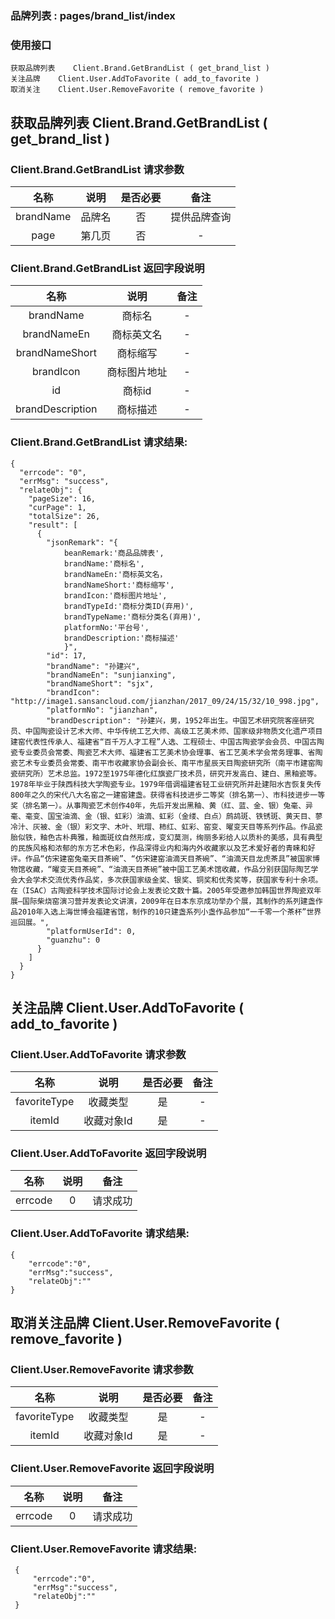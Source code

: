### 品牌列表 :   pages/brand_list/index

### 使用接口

    获取品牌列表    Client.Brand.GetBrandList ( get_brand_list )
    关注品牌    Client.User.AddToFavorite ( add_to_favorite )
    取消关注    Client.User.RemoveFavorite ( remove_favorite )

##  获取品牌列表    Client.Brand.GetBrandList ( get_brand_list )
###  Client.Brand.GetBrandList 请求参数

|名称|说明|是否必要|备注
|:---:|:---:|:---:|:---:|
|brandName|品牌名|否|提供品牌查询
|page|第几页|否|-

### Client.Brand.GetBrandList 返回字段说明

|名称|说明|备注
|:---:|:---:|:---:|
|brandName|商标名|-
|brandNameEn|商标英文名|-
|brandNameShort|商标缩写|-
|brandIcon|商标图片地址|-
|id|商标id|-
|brandDescription|商标描述|-

### Client.Brand.GetBrandList  请求结果:

    {
      "errcode": "0",
      "errMsg": "success",
      "relateObj": {
        "pageSize": 16,
        "curPage": 1,
        "totalSize": 26,
        "result": [
          {
            "jsonRemark": "{
                beanRemark:'商品品牌表',
                brandName:'商标名',
                brandNameEn:'商标英文名，
                brandNameShort:'商标缩写',
                brandIcon:'商标图片地址',
                brandTypeId:'商标分类ID(弃用)',
                brandTypeName:'商标分类名(弃用)',
                platformNo:'平台号',
                brandDescription:'商标描述'
                }",
            "id": 17,
            "brandName": "孙建兴",
            "brandNameEn": "sunjianxing",
            "brandNameShort": "sjx",
            "brandIcon": "http://image1.sansancloud.com/jianzhan/2017_09/24/15/32/10_998.jpg",
            "platformNo": "jianzhan",
            "brandDescription": "孙建兴，男，1952年出生。中国艺术研究院客座研究员、中国陶瓷设计艺术大师、中华传统工艺大师、高级工艺美术师、国家级非物质文化遗产项目建窑代表性传承人、福建省“百千万人才工程”人选、工程硕士、中国古陶瓷学会会员、中国古陶瓷专业委员会常委、陶瓷艺术大师、福建省工艺美术协会理事、省工艺美术学会常务理事、省陶瓷艺术专业委员会常委、南平市收藏家协会副会长、南平市星辰天目陶瓷研究所（南平市建窑陶瓷研究所）艺术总监。1972至1975年德化红旗瓷厂技术员，研究开发高白、建白、黑釉瓷等。1978年毕业于陕西科技大学陶瓷专业。1979年借调福建省轻工业研究所并赴建阳水吉恢复失传800年之久的宋代八大名窑之一建窑建盏。获得省科技进步二等奖（排名第一）、市科技进步一等奖（排名第一）。从事陶瓷艺术创作40年，先后开发出黑釉、黄（红、蓝、金、银）兔毫、异毫、毫变、国宝油滴、金（银、虹彩）油滴、虹彩（金缕、白点）鹧鸪斑、铁锈斑、黄天目、蓼冷汁、灰被、金（银）彩文字、木叶、玳瑁、柿红、虹彩、窑变、曜变天目等系列作品。作品瓷胎似铁，釉色古朴典雅，釉面斑纹自然形成，变幻莫测，绚丽多彩给人以质朴的美感，具有典型的民族风格和浓郁的东方艺术色彩，作品深得业内和海内外收藏家以及艺术爱好者的青睐和好评。作品“仿宋建窑兔毫天目茶碗”、“仿宋建窑油滴天目茶碗”、“油滴天目龙虎茶具”被国家博物馆收藏，“曜变天目茶碗”、“油滴天目茶碗”被中国工艺美术馆收藏，作品分别获国际陶艺学会大会学术交流优秀作品奖，多次获国家级金奖、银奖、铜奖和优秀奖等，获国家专利十余项。在（ISAC）古陶瓷科学技术国际讨论会上发表论文数十篇。2005年受邀参加韩国世界陶瓷双年展—国际柴烧窑演习营并发表论文讲演，2009年在日本东京成功举办个展，其制作的系列建盏作品2010年入选上海世博会福建省馆，制作的10只建盏系列小盏作品参加“一千零一个茶杯”世界巡回展。",
            "platformUserId": 0,
            "guanzhu": 0
          }
        ]
      }
    }

##  关注品牌    Client.User.AddToFavorite ( add_to_favorite )
###  Client.User.AddToFavorite 请求参数

|名称|说明|是否必要|备注
|:---:|:---:|:---:|:---:|
|favoriteType|收藏类型|是|-
|itemId|收藏对象Id|是|-

### Client.User.AddToFavorite 返回字段说明

|名称|说明|备注
|:---:|:---:|:---:|
|errcode|0|请求成功

### Client.User.AddToFavorite  请求结果:

    {
        "errcode":"0",
        "errMsg":"success",
        "relateObj":""
    }

 ##  取消关注品牌   Client.User.RemoveFavorite ( remove_favorite )
 ###  Client.User.RemoveFavorite 请求参数

 |名称|说明|是否必要|备注
 |:---:|:---:|:---:|:---:|
 |favoriteType|收藏类型|是|-
 |itemId|收藏对象Id|是|-

 ### Client.User.RemoveFavorite 返回字段说明

 |名称|说明|备注
 |:---:|:---:|:---:|
 |errcode|0|请求成功

 ### Client.User.RemoveFavorite  请求结果:

     {
         "errcode":"0",
         "errMsg":"success",
         "relateObj":""
     }